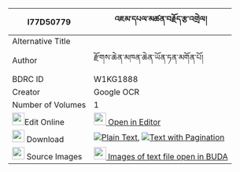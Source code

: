 |I77D50779|འཇམ་དཔལ་མཚན་བརྗོད་རྩ་འགྲེལ། 
| --- | --- 
|Alternative Title |
|Author| རྫོགས་ཆེན་མཁན་ཆེན་ཡོན་ཏན་མགོན་པོ།
|BDRC ID | W1KG1888
|Creator | Google OCR
|Number of Volumes| 1
|<img width="25" src="https://img.icons8.com/color/25/000000/edit-property.png">Edit Online| [<img width="25" src="https://avatars.githubusercontent.com/u/45091458?s=200&v=4"> Open in Editor](http://editor.openpecha.org/I77D50779)
|<img width="25" src="https://img.icons8.com/fluent/48/000000/download-2.png"/>  Download | [![](https://img.icons8.com/color/20/000000/txt.png)Plain Text](https://github.com/Openpecha/I77D50779/releases/download/v1/jampal_tsen_jo_tsadrel_plain_I77D50779.zip), [![](https://img.icons8.com/color/20/000000/txt.png)Text with Pagination](https://github.com/Openpecha/I77D50779/releases/download/v1/jampal_tsen_jo_tsadrel_pages_I77D50779.zip)
|<img width="25" src="https://img.icons8.com/plasticine/100/000000/pictures-folder.png"/>  Source Images | [<img width="25" src="https://library.bdrc.io/icons/BUDA-small.svg"> Images of text file open in BUDA](https://library.bdrc.io/show/bdr:W1KG1888)
